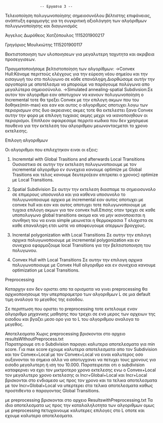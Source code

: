                     -- Εργασια 3 --
Τελειοποίηση πολυγωνοποίησης σημειοσυνόλου βέλτιστης επιφάνειας, ανάπτυξη εφαρμογής για τη συγκριτική αξιολόγηση των αλγόριθμων πολυγωνοποίησης και διαγωνισμός

Άγγελος Δωρόθεος Χατζόπουλος 1115201900217

Γρηγόριος Μουλκιώτης 1115201900117


Βεκτιστοποιηση των υλοποιησεων για μεγαλυτερη ταχυτητα και ακριβεια προσεγγισεων.

Πραγματοποιήσαμε βελτιστοποίηση των αλγορίθμων: 
  ->Convex Hull:Κάναμε περιττούς ελέγχους για την εύρεση νέου σημείου και την εισαγωγή του στο πολύγωνο σε κάθε           επανάληψη.Διορθώσαμε αυτήν την αργοπορία με αποτέλεσμα να μπορούμε να παράγουμε πολύγωνα απο μεγαλύτερα               σημειοσύνολα.
  ->Simulated annealing-spatial Subdivsion:Σε αυτον τον αλγοριθμο εαν αποτυχουν να κανουν πολυγωνοποίηση ο               Incremental τοτε θα τρεξει Convex με την επιλογη ακμων που του δοθηκε(min-max) και εαν και αυτος ο αλγοριθμος         αποτυχει λογω των περιορισμων στις δυο ακρειανες ακμες τοτε θα εκτελεστει ξανα Convex αυτην την φορα με επιλογη       τυχαιας ακμης μεχρι να ικανοποιηθουν οι περιορισμοι.
  Επιπλεον αφαιρεσαμε περριτο κωδικα που δεν χρησιμευε πουθενα για την εκτελεση του αλγοριθμου μειωνονταςμετσι το       χρονο εκτελεσης.



Επιλογη αλγοριθμων

Οι αλγοριθμοι που επιλεχτηκαν ειναι οι εξεις:

1) Incremntal with Global Trasitions and afterwards Local Transitions
Ουσιαστικα σε αυτην την εκτελεση πολυγωνοποιουμε με τον incremental αλγοριθμο εν συνεχεια κανουμε optimize με Global Trasitions και τελος κανουμε δευτερο(εαν επιτρεπει ο χρονος) optimize με Local Transitions.

2) Spatial Subdivision
Σε αυτην την εκτελεση διασπαμε το σημειοσυνολο σε επιμερους υποσυνολα και για καθενα υποσυνολο το πολυγωνοποιουμε αρχικα με incremental εαν αυτος αποτυχει με convex hull και εαν και αυτος αποτυχει τοτε πολυγωνοποιουμε με τυχαια επιλογη ακμων για τον convex hull.Επισης οταν τρεχει σε καθε υποπολυγωνο global transitions ακομα και να μην ικανοποιειται η συνθηκη του να ειναι simple μειωνεται η θερμοκρασια T ελαχιστα σε καθε επαναληψη ετσι ωστε να αποφευγουμε ατερμων βρογχους.

3) Incrental polygonization with Local Transitions
Σε αυτην την επιλογη αρχικα πολυγωνοποιουμε με incremental polygonization και εν συνεχεια εφαρμοζουμε local Transitions για την βελτιστοποιηση του πολυγωνου.

4) Convex Hull with Local Transitions
Σε αυτην την επιλογη αρχικα πολυγωνοποιουμε με Convex Hull αλγοριθμο και εν συνεχεια κανουμε optimization με Local Transitions.



Preprocessing

Καταρχην εαν δεν οριστει απο τα ορισματα να γινει preprocessing θα αρχικοποιησουμε την υπερπαραμετρο των αλγοριθμων L σε μια default τιμη αναλογα το μεγεθος της εισοδου.

Σε περιπτωση που οριστει το preprocessing τοτε εκτελουμε εναν αλγοριθμο μηχανικης μαθησης που τρεχει σε ενα μερος των αρχειων της εισοδου και βγαζει μεσο ορο για το L του αλγοριθμου αναλογα το μεγεθος.



Αποτελεσματα
Χωρις preprocessing βρισκονται στο αρχειο resultsWIthoutPreprocess.txt  
Παρατηρουμε οτι ο Subdivision παραγει καλυτερα αποτελεσματα για min score.
Για max score εχουμε καλυτερα αποτελεσματα απο τον Subdivision και τον Convex+Local με τον Convex+Local να ειναι καλυτερος οσο αυξανονται τα σημεια αλλα να αποτυγχανει να πετυχει τους χρονους για εισοδο μεγαλυτερη ή ιση του 10.000.
Παρατειρειται οτι ο subdivision καταφερνει να εχει τον μικτροτερο χρονο εκτελεσης ενω ο Convex+Local τον μεγαλυτερο χρονο εκτελεσης οι Incr+Global+Local και Incr+Local βρισκονται στο ενδιαμεσο ως προς τον χρονο και τα τελικα αποτελεσματα με τον Incr+Global+Local να υπερτερει στα τελικα αποτελεσματα καθως προστιθεντα ο παραγοντας Global Transitions.

με preprocessing βρισκονται στο αρχειο ResultswithPreprocessing.txt 
Τα ιδια αποτελεσματα ως προς την καταλαληλοτητα των αλγοριθμων ομως με preprocessing πετυχαινουμε καλυτερες επιλογες στο L οποτε και εχουμε καλυτερα αποτελεσματα.
